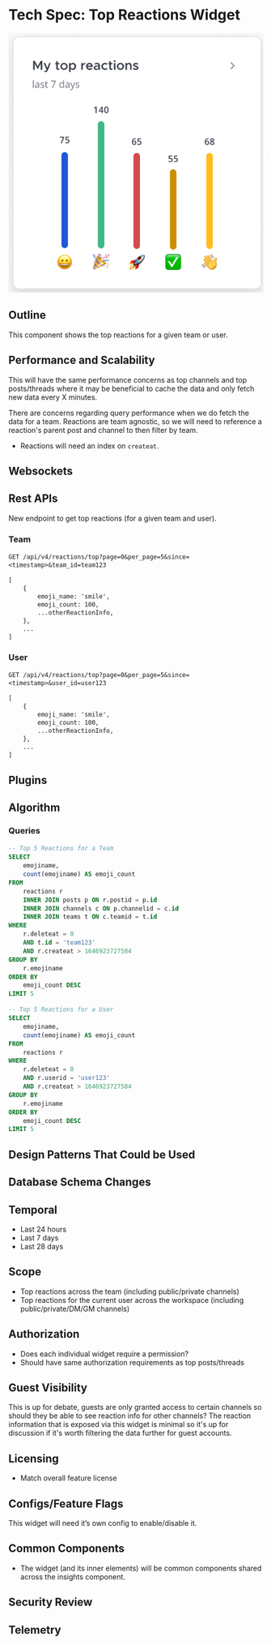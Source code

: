 # Tech Spec: Top Reactions Widget

![](./screenshots/top-reactions.png)

## Outline
This component shows the top reactions for a given team or user.

## Performance and Scalability
This will have the same performance concerns as top channels and top posts/threads where it may be beneficial to cache the data and only fetch new data every X minutes.

There are concerns regarding query performance when we do fetch the data for a team. Reactions are team agnostic, so we will need to reference a reaction's parent post and channel to then filter by team.
- Reactions will need an index on `createat`.

## Websockets

## Rest APIs
New endpoint to get top reactions (for a given team and user).


### Team
```
GET /api/v4/reactions/top?page=0&per_page=5&since=<timestamp>&team_id=team123
```
```
[
	{
        emoji_name: 'smile',
        emoji_count: 100,
        ...otherReactionInfo,
	},
    ...
]
```

### User
```
GET /api/v4/reactions/top?page=0&per_page=5&since=<timestamp>&user_id=user123
```
```
[
	{
        emoji_name: 'smile',
        emoji_count: 100,
        ...otherReactionInfo,
	},
    ...
]
```

## Plugins


## Algorithm

### Queries
```sql
-- Top 5 Reactions for a Team
SELECT
	emojiname,
	count(emojiname) AS emoji_count
FROM
	reactions r
	INNER JOIN posts p ON r.postid = p.id
	INNER JOIN channels c ON p.channelid = c.id
	INNER JOIN teams t ON c.teamid = t.id
WHERE
	r.deleteat = 0
	AND t.id = 'team123'
	AND r.createat > 1646923727584
GROUP BY
	r.emojiname
ORDER BY
	emoji_count DESC
LIMIT 5
```

```sql
-- Top 5 Reactions for a User
SELECT
	emojiname,
	count(emojiname) AS emoji_count
FROM
	reactions r
WHERE
	r.deleteat = 0
	AND r.userid = 'user123'
	AND r.createat > 1646923727584
GROUP BY
	r.emojiname
ORDER BY
	emoji_count DESC
LIMIT 5
```

## Design Patterns That Could be Used

## Database Schema Changes


## Temporal
- Last 24 hours
- Last 7 days
- Last 28 days

## Scope
- Top reactions across the team (including public/private channels)
- Top reactions for the current user across the workspace (including public/private/DM/GM channels)

## Authorization
- Does each individual widget require a permission?
- Should have same authorization requirements as top posts/threads

## Guest Visibility
This is up for debate, guests are only granted access to certain channels so should they be able to see reaction info for other channels? The reaction information that is exposed via this widget is minimal so it's up for discussion if it's worth filtering the data further for guest accounts.

## Licensing
- Match overall feature license

## Configs/Feature Flags
This widget will need it’s own config to enable/disable it.

## Common Components
- The widget (and its inner elements) will be common components shared across the insights component.

## Security Review

## Telemetry
